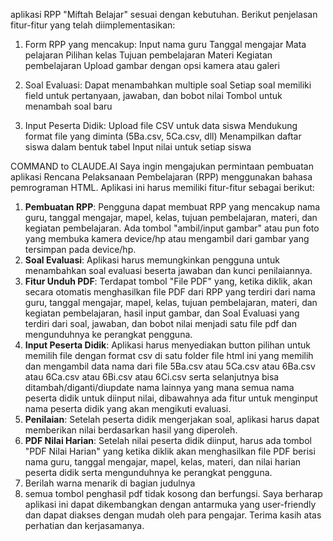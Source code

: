 aplikasi RPP "Miftah Belajar" sesuai dengan kebutuhan. Berikut penjelasan fitur-fitur yang telah diimplementasikan:

1. Form RPP yang mencakup:
Input nama guru
Tanggal mengajar
Mata pelajaran
Pilihan kelas
Tujuan pembelajaran
Materi
Kegiatan pembelajaran
Upload gambar dengan opsi kamera atau galeri

2. Soal Evaluasi:
Dapat menambahkan multiple soal
Setiap soal memiliki field untuk pertanyaan, jawaban, dan bobot nilai
Tombol untuk menambah soal baru

3. Input Peserta Didik:
Upload file CSV untuk data siswa
Mendukung format file yang diminta (5Ba.csv, 5Ca.csv, dll)
Menampilkan daftar siswa dalam bentuk tabel
Input nilai untuk setiap siswa





COMMAND to CLAUDE.AI
Saya ingin mengajukan permintaan pembuatan aplikasi Rencana Pelaksanaan Pembelajaran (RPP) menggunakan bahasa pemrograman HTML. Aplikasi ini harus memiliki fitur-fitur sebagai berikut:
1. **Pembuatan RPP**: Pengguna dapat membuat RPP yang mencakup nama guru, tanggal mengajar, mapel, kelas, tujuan pembelajaran, materi, dan kegiatan pembelajaran. Ada tombol "ambil/input gambar" atau pun foto yang membuka kamera device/hp atau mengambil dari gambar yang tersimpan pada device/hp.
2. **Soal Evaluasi**: Aplikasi harus memungkinkan pengguna untuk menambahkan soal evaluasi beserta jawaban dan kunci penilaiannya.
3. **Fitur Unduh PDF**: Terdapat tombol "File PDF" yang, ketika diklik, akan secara otomatis menghasilkan file PDF dari RPP yang terdiri dari nama guru, tanggal mengajar, mapel, kelas, tujuan pembelajaran, materi, dan kegiatan pembelajaran, hasil input gambar, dan Soal Evaluasi yang terdiri dari soal, jawaban, dan bobot nilai menjadi satu file pdf dan mengunduhnya ke perangkat pengguna.
4. **Input Peserta Didik**: Aplikasi harus menyediakan button pilihan untuk memilih file dengan format csv di satu folder file html ini yang memilih dan mengambil data nama dari file 5Ba.csv atau 5Ca.csv atau 6Ba.csv atau 6Ca.csv atau 6Bi.csv atau 6Ci.csv serta selanjutnya bisa ditambah/diganti/diupdate nama lainnya yang mana semua nama peserta didik untuk diinput nilai, dibawahnya ada fitur untuk menginput nama peserta didik yang akan mengikuti evaluasi.
5. **Penilaian**: Setelah peserta didik mengerjakan soal, aplikasi harus dapat memberikan nilai berdasarkan hasil yang diperoleh.
6. **PDF Nilai Harian**: Setelah nilai peserta didik diinput, harus ada tombol "PDF Nilai Harian" yang ketika diklik akan menghasilkan file PDF berisi nama guru, tanggal mengajar, mapel, kelas, materi, dan nilai harian peserta didik serta mengunduhnya ke perangkat pengguna.
7. Berilah warna menarik di bagian judulnya
8. semua tombol penghasil pdf tidak kosong dan berfungsi.
Saya berharap aplikasi ini dapat dikembangkan dengan antarmuka yang user-friendly dan dapat diakses dengan mudah oleh para pengajar. Terima kasih atas perhatian dan kerjasamanya.
